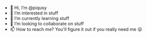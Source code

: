 - 👋 Hi, I’m @piqusy
- 👀 I’m interested in stuff
- 🌱 I’m currently learning stuff
- 💞️ I’m looking to collaborate on stuff
- 📫 How to reach me? You'll figure it out if you really need me 😜

<!---
piqusy/piqusy is a ✨ special ✨ repository because its `README.md` (this file) appears on your GitHub profile.
You can click the Preview link to take a look at your changes.
--->
